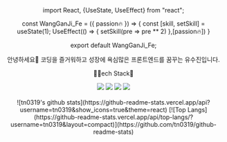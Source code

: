 <div align="center">
import React, {UseState, UseEffect} from "react";

const WangGanJi_Fe = ({ passion🔥 }) => {
    const [skill, setSkill] = useState(1);
    UseEffect(() => {
        setSkill(pre => pre ** 2)
    },[passion🔥])
}

export default WangGanJi_Fe;


안녕하세요🙋
코딩을 즐거워하고 성장에 욕심많은
프론트엔드를 꿈꾸는 유수진입니다.

👩‍🌾ech Stack🌾
<div>
    <img src="https://img.shields.io/badge/React-61DAFB?style=for-the-badge&logo=React&logoColor=white">
    <img src="https://img.shields.io/badge/Redux-764ABC?style=for-the-badge&logo=Redux&logoColor=white">
    <img src="https://img.shields.io/badge/TypeScript-3178C6?style=for-the-badge&logo=TypeScript&logoColor=white">
    <img src="https://img.shields.io/badge/Sass-CC6699?style=for-the-badge&logo=Sass&logoColor=white">
</div>
<br/>
<div>
    ![tn0319's github stats](https://github-readme-stats.vercel.app/api?username=tn0319&show_icons=true&theme=react)
    [![Top Langs](https://github-readme-stats.vercel.app/api/top-langs/?username=tn0319&layout=compact)](https://github.com/tn0319/github-readme-stats)
</div>
</div>
